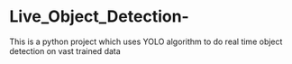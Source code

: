 # Live_Object_Detection-
This is a python project which uses YOLO algorithm to do real time object detection on vast trained data
